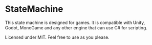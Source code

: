 # StateMachine

This state machine is designed for games. It is compatible with Unity, Godot, MonoGame and any other engine that can use C# for scripting.


Licensed under MIT. Feel free to use as you please.
